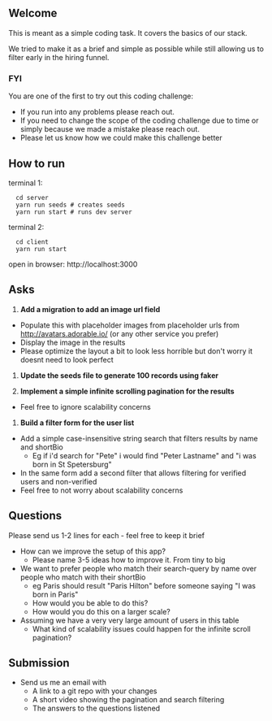 ## Welcome

This is meant as a simple coding task.
It covers the basics of our stack.

We tried to make it as a brief and simple as possible while still allowing us to filter early in the hiring funnel.

### FYI

You are one of the first to try out this coding challenge:
- If you run into any problems please reach out.
- If you need to change the scope of the coding challenge due to time or simply because we made a mistake please reach out.
- Please let us know how we could make this challenge better

## How to run


terminal 1:
```
  cd server
  yarn run seeds # creates seeds
  yarn run start # runs dev server
```

terminal 2:
```
  cd client
  yarn run start
```

open in browser: http://localhost:3000

## Asks

1. **Add a migration to add an image url field**
  * Populate this with placeholder images from placeholder urls from http://avatars.adorable.io/ (or any other service you prefer)
  * Display the image in the results
  * Please optimize the layout a bit to look less horrible but don't worry it doesnt need to look perfect

1. **Update the seeds file to generate 100 records using faker**

1. **Implement a simple infinite scrolling pagination for the results**
  * Feel free to ignore scalability concerns

1. **Build a filter form for the user list**
  * Add a simple case-insensitive string search that filters results by name and shortBio
    * Eg if i'd search for "Pete" i would find "Peter Lastname" and "i was born in St Spetersburg"
  * In the same form add a second filter that allows filtering for verified users and non-verified
  * Feel free to not worry about scalability concerns

## Questions

Please send us 1-2 lines for each - feel free to keep it brief

* How can we improve the setup of this app?
  * Please name 3-5 ideas how to improve it. From tiny to big
* We want to prefer people who match their search-query by name over people who match with their shortBio
  * eg Paris should result "Paris Hilton" before someone saying "I was born in Paris"
  * How would you be able to do this?
  * How would you do this on a larger scale?
* Assuming we have a very very large amount of users in this table
  * What kind of scalability issues could happen for the infinite scroll pagination?



## Submission

- Send us me an email with
  - A link to a git repo with your changes
  - A short video showing the pagination and search filtering
  - The answers to the questions listened

